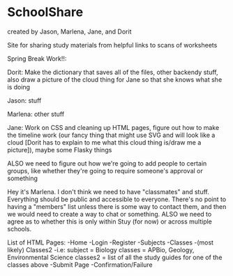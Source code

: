 SchoolShare
===========

created by Jason, Marlena, Jane, and Dorit

Site for sharing study materials from helpful links to scans of worksheets

Spring Break Work!!:

Dorit: Make the dictionary that saves all of the files, other backendy stuff, also draw a picture of the cloud thing for Jane so that she knows what she is doing

Jason: stuff

Marlena: other stuff

Jane: Work on CSS and cleaning up HTML pages, figure out how to make the timeline work (our fancy thing that might use SVG and will look like a cloud [Dorit has to explain to me what this cloud thing is/draw me a picture]), maybe some Flasky things

ALSO we need to figure out how we're going to add people to certain groups, like whether they're going to require someone's approval or something

Hey it's Marlena. I don't think we need to have "classmates" and stuff. Everything should be public and accessible to everyone. There's no point to having a "members" list unless there is some way to contact them, and then we would need to create a way to chat or something.
ALSO we need to agree as to whether this is only within Stuy (for now) or across multiple schools.

List of HTML Pages:
-Home
-Login
-Register
-Subjects
-Classes
   -(most likely) Classes2
   -i.e: subject = Biology
         classes = APBio, Geology, Environmental Science
         classes2 = list of all the study guides for one of the classes above
-Submit Page
   -Confirmation/Failure
